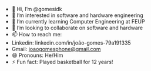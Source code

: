 - 👋 Hi, I’m @gomesidk
- 👀 I’m interested in software and hardware engineering
- 🌱 I’m currently learning Computer Engineering at FEUP
- 💞️ I’m looking to collaborate on software and hardware 
- 📫 How to reach me:
-   Linkedin: linkedin.com/in/joão-gomes-79a191335
-   Gmail: joaogomesphone@gmail.com
- 😄 Pronouns: He/Him
- ⚡ Fun fact: Played basketball for 12 years!

<!---
gomesidk/gomesidk is a ✨ special ✨ repository because its `README.md` (this file) appears on your GitHub profile.
You can click the Preview link to take a look at your changes.
--->
